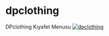 # dpclothing
DPclothing Kıyafet Menusu
[![dpclothing](https://cdn.discordapp.com/attachments/795066298295910420/795085019298398258/90a89817dec0e315d3318cdd8955694d2c777248.png "KZSYSTEM")](https://github.com/T3IM4N "dpclothing")
